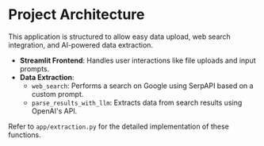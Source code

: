 # Project Architecture

This application is structured to allow easy data upload, web search integration, and AI-powered data extraction.

- **Streamlit Frontend**: Handles user interactions like file uploads and input prompts.
- **Data Extraction**:
  - `web_search`: Performs a search on Google using SerpAPI based on a custom prompt.
  - `parse_results_with_llm`: Extracts data from search results using OpenAI's API.

Refer to `app/extraction.py` for the detailed implementation of these functions.
